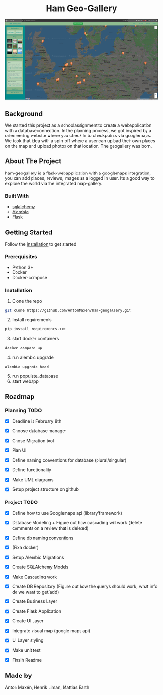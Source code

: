 <center><h1>Ham Geo-Gallery</h1></center>
<img src= "https://github.com/AntonMaxen/ham-geogallery/blob/dev/_documents/ham.png">

## Background ##
We started this project as a schoolassignment to create a webapplication with a databaseconnection. In the planning process, we got inspired by a orienteering website where you check in to checkpoints via googlemaps. We took that idea with a spin-off where a user can upload their own places on the map and upload photos on that location. The geogallery was born.


<!-- ABOUT THE PROJECT -->
## About The Project ##
ham-geogallery is a flask-webapplication with a googlemaps integration, you can add places, reviews, images as a logged in user. Its a good way to explore the world via the integrated map-gallery.


### Built With ##
* [sqlalchemy](https://www.sqlalchemy.org/)
* [Alembic](https://alembic.sqlalchemy.org/en/latest/)
* [Flask](https://flask.palletsprojects.com/en/1.1.x/)


<!-- GETTING STARTED -->
## Getting Started

Follow the [installation](#installation) to get started

### Prerequisites

* Python 3+
* Docker
* Docker-compose

### Installation

1. Clone the repo
```sh
git clone https://github.com/AntonMaxen/ham-geogallery.git
```
2. Install requirements
```sh
pip install requirements.txt 
```
3. start docker containers
```sh
docker-compose up
```
4. run alembic upgrade
```
alembic upgrade head
```
5. run populate_database
6. start webapp

## Roadmap

### Planning TODO
 - [x] Deadline is February 8th
 - [x] Choose database manager
 - [x] Chose Migration tool
 - [x] Plan UI
 - [x] Define naming conventions for database (plural/singular)
 - [x] Define functionality
 - [x] Make UML diagrams
 - [x] Setup project structure on github
 
 
 ### Project TODO
 - [x] Define how to use Googlemaps api (library/framework)
 - [x] Database Modeling + Figure out how cascading will work (delete comments on a review that is deleted)
 - [x] Define db naming conventions
 - [x] (Fixa docker)
 - [x] Setup Alembic Migrations
 - [x] Create SQLAlchemy Models
 - [x] Make Cascading work
 - [x] Create DB Repository (Figure out how the querys should work, what info do we want to get/add)
 - [x] Create Business Layer
 - [x] Create Flask Application
 - [x] Create UI Layer
 - [x] Integrate visual map (google maps api)
 - [x] UI Layer styling
 - [x] Make unit test
 - [x] Finsih Readme


## Made by
Anton Maxén, Henrik Liman, Mattias Barth
